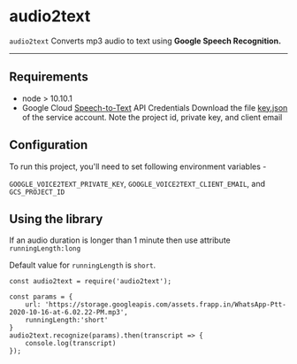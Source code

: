 # audio2text

`audio2text` Converts mp3 audio to text using **Google Speech Recognition.**

---


## Requirements

- node > 10.10.1
- Google Cloud [Speech-to-Text]((https://console.cloud.google.com/apis/library/speech.googleapis.com)) API Credentials
  Download the file [key.json](https://console.cloud.google.com/apis/credentials) of the service account. Note the project id, private key, and client email


## Configuration

To run this project, you'll need to set following environment variables -

`GOOGLE_VOICE2TEXT_PRIVATE_KEY`, `GOOGLE_VOICE2TEXT_CLIENT_EMAIL`, and `GCS_PROJECT_ID`



## Using the library

If an audio duration is longer than 1 minute then use attribute `runningLength:long`

Default value for `runningLength` is `short`.

```
const audio2text = require('audio2text');

const params = {
    url: 'https://storage.googleapis.com/assets.frapp.in/WhatsApp-Ptt-2020-10-16-at-6.02.22-PM.mp3',
    runningLength:'short'
}
audio2text.recognize(params).then(transcript => {
	console.log(transcript)
});
```